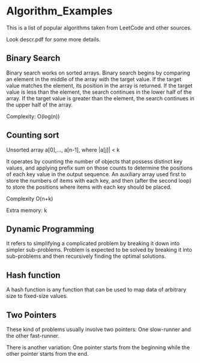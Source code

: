 # Algorithm_Examples

This is a list of popular algorithms taken from LeetCode and other sources. 

Look descr.pdf for some more details.

## Binary Search

Binary search works on sorted arrays. Binary search begins by comparing an element in the middle of the array with the target value. If the target value matches the element, its position in the array is returned. If the target value is less than the element, the search continues in the lower half of the array.  If the target value is greater than the element, the search continues in the upper half of the array. 

Complexity: O(log(n))

## Counting sort

Unsorted array a[0],..., a[n-1], where |a[j]| < k

 It operates by counting the number of objects that possess distinct key values, and applying prefix sum on those counts to determine the positions of each key value in the output sequence. An auxiliary array used first to store the numbers of items with each key, and then (after the second loop) to store the positions where items with each key should be placed.

Complexity O(n+k)

Extra memory: k

## Dynamic Programming

It refers to simplifying a complicated problem by breaking it down into simpler sub-problems. Problem is expected to be solved by breaking it into sub-problems and then recursively finding the optimal solutions.

## Hash function

A hash function is any function that can be used to map data of arbitrary size to fixed-size values. 

## Two Pointers

These kind of problems usually involve two pointers: One slow-runner and the other fast-runner.

There is another variation: One pointer starts from the beginning while the other pointer starts from the end.
